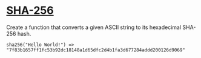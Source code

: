 # [SHA-256](https://www.codewars.com/kata/sha-256 "https://www.codewars.com/kata/587fb57e12fc6eadf200009b")

Create a function that converts a given ASCII string to its hexadecimal SHA-256 hash.

```
sha256("Hello World!") => "7f83b1657ff1fc53b92dc18148a1d65dfc2d4b1fa3d677284addd200126d9069"
```